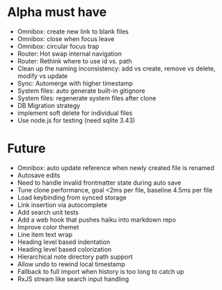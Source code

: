 # Alpha must have

- Omnibox: create new link to blank files
- Omnibox: close when focus leave
- Omnibox: circular focus trap
- Router: Hot swap internal navigation
- Router: Rethink where to use id vs. path
- Clean up the naming inconsistency: add vs create, remove vs delete, modify vs update
- Sync: Automerge with higher timestamp
- System files: auto generate built-in gitignore
- System files: regenerate system files after clone
- DB Migration strategy
- implement soft delete for individual files
- Use node.js for testing (need sqlite 3.43)

# Future

- Omnibox: auto update reference when newly created file is renamed
- Autosave edits
- Need to handle invalid frontmatter state during auto save
- Tune clone performance, goal <2ms per file, baseline 4.5ms per file
- Load keybinding from synced storage
- Link insertion via autocomplete
- Add search unit tests
- Add a web hook that pushes haiku into markdown repo
- Improve color themet
- Line item text wrap
- Heading level based indentation
- Heading level based colorization
- Hierarchical note directory path support
- Allow undo to rewind local timestamp
- Fallback to full import when history is too long to catch up
- RxJS stream like search input handling
